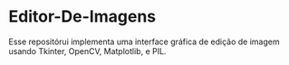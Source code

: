 # Editor-De-Imagens
Esse repositórui implementa uma interface gráfica de edição de imagem usando Tkinter, OpenCV, Matplotlib, e PIL.
